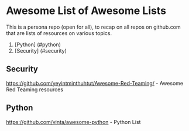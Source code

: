 # Awesome List of Awesome Lists

This is a persona repo (open for all), to recap on all repos on github.com that are lists of resources on various topics.

1. [Python] (#python)
1. [Security] (#security)

## Security
https://github.com/yeyintminthuhtut/Awesome-Red-Teaming/ - Awesome Red Teaming resources


## Python
https://github.com/vinta/awesome-python - Python List
